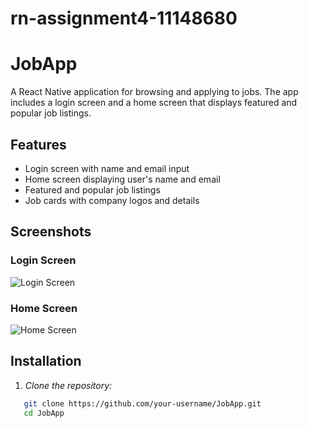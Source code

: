 # rn-assignment4-11148680
# JobApp

A React Native application for browsing and applying to jobs. The app includes a login screen and a home screen that displays featured and popular job listings.

## Features

- Login screen with name and email input
- Home screen displaying user's name and email
- Featured and popular job listings
- Job cards with company logos and details

## Screenshots

### Login Screen
![Login Screen](path/to/login_screen.png)

### Home Screen
![Home Screen](path/to/home_screen.png)

## Installation

1. *Clone the repository:*

```bash
   git clone https://github.com/your-username/JobApp.git
   cd JobApp
